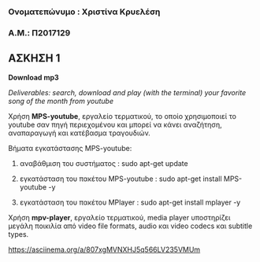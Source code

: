 
### Ονοματεπώνυμο : Χριστίνα Κρυελέση 
### Α.Μ.: Π2017129


## ΑΣΚΗΣΗ 1
**Download mp3**

*Deliverables: search, download and play (with the terminal) your favorite song of the month from youtube*

Χρήση **MPS-youtube**, εργαλείο τερματικού, το οποίο χρησιμοποιεί το youtube σαν πηγή περιεχομένου και μπορεί να κάνει αναζήτηση, αναπαραγωγή και κατέβασμα τραγουδιών.
 
 
Βήματα εγκατάστασης MPS-youtube:
1. αναβάθμιση του συστήματος :
 sudo apt-get update 


2. εγκατάσταση του πακέτου MPS-youtube :
 sudo apt-get install MPS-youtube -y


3. εγκατάσταση του πακέτου MPlayer :
 sudo apt-get install mplayer -y
 
 
Χρήση **mpv-player**, εργαλείο τερματικού, media player υποστηρίζει μεγάλη ποικιλία από video file formats, audio και video codecs και subtitle types.


https://asciinema.org/a/807xgMVNXHJ5q566LV235VMUm
